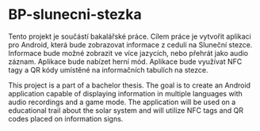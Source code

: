 # BP-slunecni-stezka
Tento projekt je součástí bakalářské práce. Cílem práce je vytvořit aplikaci pro Android, která bude zobrazovat informace z cedulí na Sluneční stezce. Informace bude možné zobrazit ve více jazycích, nebo přehrát jako audio záznam. Aplikace bude nabízet herní mód. Aplikace bude využívat NFC tagy a QR kódy umístěné na informačních tabulích na stezce.

This project is a part of a bachelor thesis. The goal is to create an Android application capable of displaying information in multiple languages with audio recordings and a game mode. The application will be used on a educational trail about the solar system and will utilize NFC tags and QR codes placed on information signs.  
